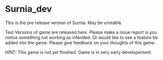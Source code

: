 # Surnia_dev
This is the pre release version of Surnia. May be unstable.

Test Versions of game are released here. Please make a issue report is you notice something not working as intended. Or would like to see a feature be added into the game.
Please give feedback on your thoughts of this game. 

HINT: This game is not yet finished. Game is in very early developement.
